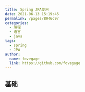 ```yaml
---
title: Spring JPA使用
date: 2021-06-13 15:19:45
permalink: /pages/8946c9/
categories:
  - 编程
  - 语言
  - java
tags:
  - spring
  - JPA
author:
  name: fovegage
  link: https://github.com/fovegage
---
```


## 基础

```

```